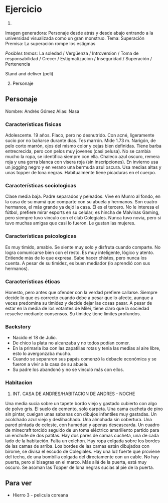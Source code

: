 # Ejercicio

1. 
  Imagen generadora: Personaje desde atrás y desde abajo entrando a la universidad visualizada como un gran monstruo.
  Tema: Superación 
  Premisa: La superación rompe los estigmas

  *Posibles temas:* La soledad / Vergüenza / Introversion / Toma de responsabilidad / Crecer / Estigmatizacion / Inseguridad / Superación / Pertenencia 

Stand and deliver (peli)

2. Personaje

## Personaje

Nombre: Andrés Gómez
Alias: Nasa

### Características fisicas
Adolescente. 19 años. 
Flaco, pero no desnutrido. Con acné, ligeramente sucio por no bañarse durante días. Tes marrón. Mide 1.73 m.
Narigón, de pelo corto marrón, ojos del mismo color y cejas bien definidas. Tiene barba entrecrecida, pero con pelos muy jovenes (casi pelusa).
No se cambia mucho la ropa, se identifica siempre con ella. Chaleco azul oscuro, remera roja y una gorra blanca con visera roja (sin inscripciones). En invierno usa un jogging negro y en verano una bermuda azul oscura. Usa medias altas y unas topper de lona negras.
Habitualmente tiene picaduras en el cuerpo.

### Características sociologicas
Clase media baja. Padre separados y peleados. Vive en Munro al fondo, en la casa de su mamá que comparte con su abuela y hermanos. Son cuatro hermanos, el más grande ya dejó la casa. Él es el tercero. No le interesa el fútbol, prefiere mirar esports en su celular; es hincha de Malvinas Gaming, pero siempre tuvo vinculo con el club Colegiales. Nunca tuvo novia, pero si tuvo muchas amigas que casi lo fueron. Le gustan las mujeres.

### Características psicologicas 
Es muy timido, amable. Se siente muy solo y disfruta cuando comparte. No logra comunicarse bien con el resto. Es muy inteligente, lógico y atento. Entiende más de lo que expresa. Sabe hacer chistes, pero nunca los cuenta. A pesar de su timidez, es buen mediador (lo aprendió con sus hermanos). 

### Características éticas
Honesto, pero antes que ofender con la verdad prefiere callarse. Siempre decide lo que es correcto cuando debe a pesar que lo afecte, aunque a veces predomina su timidez y decide dejar las cosas pasar. A pesar de estar en la media de los votantes de Milei, tiene claro que la sociedad resuelve mediante consensos. Su timidez tiene limites profundos.

### Backstory
* Nacido el 18 de Julio. 
* De chico la plata no alcanzaba y no todos podían comer. 
* En la primaria iba con las zapatillas rotas y tenia las medias al aire libre, esto lo avergonzaba mucho.
* Cuando se separaron sus papás comenzó la debacle económica y se fueron a vivir a la casa de su abuela.
* Su padre los abandonó y no se vinculó más con ellos.


### Habitacion

1. INT. CASA DE ANDRES/HABITACION DE ANDRES - NOCHE

Una media sucia sobre un tapete bordo viejo y gastado cubierto con algo de polvo gris. El suelo de cemento, solo carpeta. Una cama cucheta de pino sin pintar, cuelgan unas sabanas con dibujos infantiles muy gastadas. Un acolchado azul viejo y deslihachado. Una almohada sin cobertura. Una pared pintada de celeste, con humedad y apenas descascarda. Un cuadro de minecraft torcido seguido de un toma eléctrico amarillento partido para un enchufe de dos patitas. Hay dos pares de camas cucheta, una de cada lado de la habitación. Falta un colchón. Hay ropa colgada sobre los bordes de las camas de arriba. Los bordes de las camas están dibujados con birome, se divisa el escudo de Colegiales. Hay una luz fuerte que proviene del techo, de una bombilla colgada del directamente con un cable. No hay puerta, pero si bisagras en el marco. Más allá de la puerta, está muy oscuro. Se asoman las Topper de lona negras sucias al pie de la puerta.

## Para ver

* Hierro 3 - pelicula coreana
